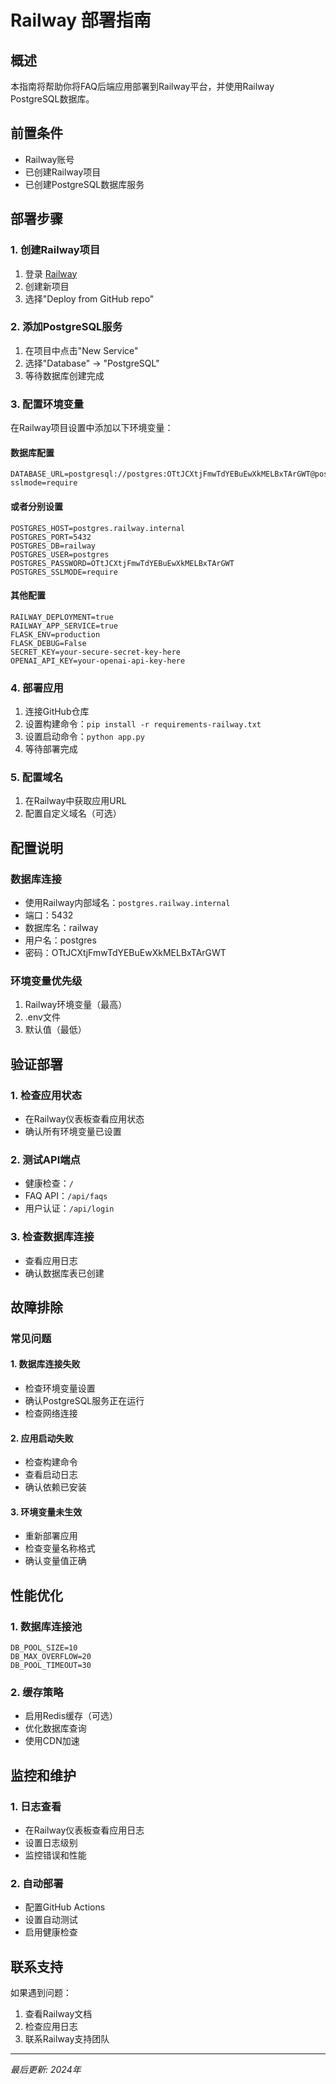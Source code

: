 # Railway 部署指南

## 概述
本指南将帮助你将FAQ后端应用部署到Railway平台，并使用Railway PostgreSQL数据库。

## 前置条件
- Railway账号
- 已创建Railway项目
- 已创建PostgreSQL数据库服务

## 部署步骤

### 1. 创建Railway项目
1. 登录 [Railway](https://railway.app/)
2. 创建新项目
3. 选择"Deploy from GitHub repo"

### 2. 添加PostgreSQL服务
1. 在项目中点击"New Service"
2. 选择"Database" → "PostgreSQL"
3. 等待数据库创建完成

### 3. 配置环境变量
在Railway项目设置中添加以下环境变量：

#### 数据库配置
```
DATABASE_URL=postgresql://postgres:OTtJCXtjFmwTdYEBuEwXkMELBxTArGWT@postgres.railway.internal:5432/railway?sslmode=require
```

#### 或者分别设置
```
POSTGRES_HOST=postgres.railway.internal
POSTGRES_PORT=5432
POSTGRES_DB=railway
POSTGRES_USER=postgres
POSTGRES_PASSWORD=OTtJCXtjFmwTdYEBuEwXkMELBxTArGWT
POSTGRES_SSLMODE=require
```

#### 其他配置
```
RAILWAY_DEPLOYMENT=true
RAILWAY_APP_SERVICE=true
FLASK_ENV=production
FLASK_DEBUG=False
SECRET_KEY=your-secure-secret-key-here
OPENAI_API_KEY=your-openai-api-key-here
```

### 4. 部署应用
1. 连接GitHub仓库
2. 设置构建命令：`pip install -r requirements-railway.txt`
3. 设置启动命令：`python app.py`
4. 等待部署完成

### 5. 配置域名
1. 在Railway中获取应用URL
2. 配置自定义域名（可选）

## 配置说明

### 数据库连接
- 使用Railway内部域名：`postgres.railway.internal`
- 端口：5432
- 数据库名：railway
- 用户名：postgres
- 密码：OTtJCXtjFmwTdYEBuEwXkMELBxTArGWT

### 环境变量优先级
1. Railway环境变量（最高）
2. .env文件
3. 默认值（最低）

## 验证部署

### 1. 检查应用状态
- 在Railway仪表板查看应用状态
- 确认所有环境变量已设置

### 2. 测试API端点
- 健康检查：`/`
- FAQ API：`/api/faqs`
- 用户认证：`/api/login`

### 3. 检查数据库连接
- 查看应用日志
- 确认数据库表已创建

## 故障排除

### 常见问题

#### 1. 数据库连接失败
- 检查环境变量设置
- 确认PostgreSQL服务正在运行
- 检查网络连接

#### 2. 应用启动失败
- 检查构建命令
- 查看启动日志
- 确认依赖已安装

#### 3. 环境变量未生效
- 重新部署应用
- 检查变量名称格式
- 确认变量值正确

## 性能优化

### 1. 数据库连接池
```
DB_POOL_SIZE=10
DB_MAX_OVERFLOW=20
DB_POOL_TIMEOUT=30
```

### 2. 缓存策略
- 启用Redis缓存（可选）
- 优化数据库查询
- 使用CDN加速

## 监控和维护

### 1. 日志查看
- 在Railway仪表板查看应用日志
- 设置日志级别
- 监控错误和性能

### 2. 自动部署
- 配置GitHub Actions
- 设置自动测试
- 启用健康检查

## 联系支持
如果遇到问题：
1. 查看Railway文档
2. 检查应用日志
3. 联系Railway支持团队

---
*最后更新: 2024年*
